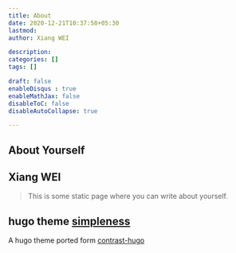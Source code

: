 ```yaml
---
title: About
date: 2020-12-21T10:37:58+05:30
lastmod: 
author: Xiang WEI

description: 
categories: []
tags: []

draft: false
enableDisqus : true
enableMathJax: false
disableToC: false
disableAutoCollapse: true

---
```


## About Yourself

## Xiang WEI
>This is some static page where you can write about yourself.

## hugo theme [simpleness](https://github.com/RainerChiang/simpleness)

A hugo theme ported form [contrast-hugo](https://github.com/niklasbuschmann/contrast-hugo)

